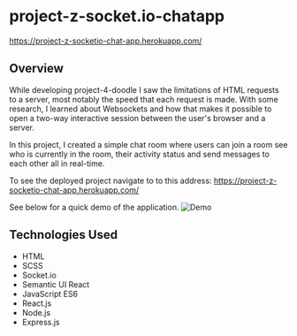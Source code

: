 # project-z-socket.io-chatapp

https://project-z-socketio-chat-app.herokuapp.com/

## Overview
While developing project-4-doodle I saw the limitations of HTML requests to a server, most notably the speed that each request is made. With some research, I learned about Websockets and how that makes it possible to open a two-way interactive session between the user's browser and a server.

In this project, I created a simple chat room where users can join a room see who is currently in the room, their activity status and send messages to each other all in real-time.

To see the deployed project navigate to to this address: https://project-z-socketio-chat-app.herokuapp.com/

See below for a quick demo of the application.
![Demo](https://imgur.com/DSGd1Ne.gif)

## Technologies Used
* HTML
* SCSS
* Socket.io
* Semantic UI React
* JavaScript ES6
* React.js
* Node.js
* Express.js